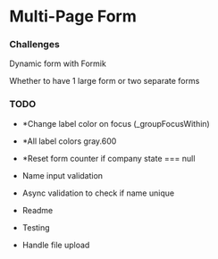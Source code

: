 # Multi-Page Form

### Challenges

Dynamic form with Formik

Whether to have 1 large form or two separate forms

### TODO

- \*Change label color on focus (\_groupFocusWithin)

- \*All label colors gray.600

- \*Reset form counter if company state === null

- Name input validation

- Async validation to check if name unique

- Readme

- Testing

- Handle file upload
